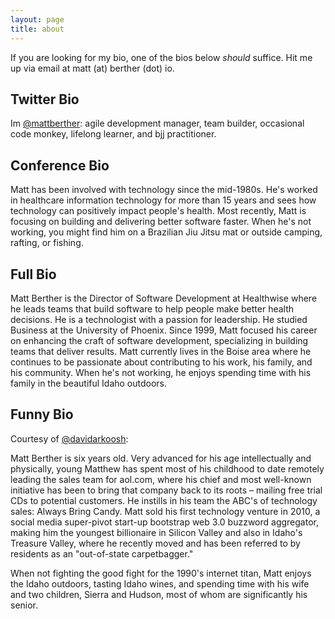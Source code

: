 ```yaml
---
layout: page
title: about
---
```


If you are looking for my bio, one of the bios below *should* suffice. Hit me up via email at matt (at) berther (dot) io.

## Twitter Bio
Im <a href='https://twitter.com/mattberther' target='_blank'>@mattberther</a>: agile development manager, team builder, occasional code monkey, lifelong learner, and bjj practitioner.

## Conference Bio
Matt has been involved with technology since the mid-1980s. He's worked in  healthcare information technology for more than 15 years and sees how technology can positively impact people's health. Most recently, Matt is focusing on building and delivering better software faster. When he's not working, you might find him on a Brazilian Jiu Jitsu mat or outside camping, rafting, or fishing.

## Full Bio
Matt Berther is the Director of Software Development at Healthwise where he leads teams that build software to help people make better health decisions. He is a technologist with a passion for leadership. He studied Business at the University of Phoenix. Since 1999, Matt focused his career on enhancing the craft of software development, specializing in building teams that deliver results. Matt currently lives in the Boise area where he continues to be passionate about contributing to his work, his family, and his community. When he's not working, he enjoys spending time with his family in the beautiful Idaho outdoors.

## Funny Bio

Courtesy of <a href='https://twitter.com/davidarkoosh' target='_blank'>@davidarkoosh</a>:

Matt Berther is six years old. Very advanced for his age intellectually and physically, young Matthew has spent most of his childhood to date remotely leading the sales team for aol.com, where his chief and most well-known initiative has been to bring that company back to its roots – mailing free trial CDs to potential customers. He instills in his team the ABC's of technology sales: Always Bring Candy. Matt sold his first technology venture in 2010, a social media super-pivot start-up bootstrap web 3.0 buzzword aggregator, making him the youngest billionaire in Silicon Valley and also in Idaho's Treasure Valley, where he recently moved and has been referred to by residents as an "out-of-state carpetbagger."

When not fighting the good fight for the 1990's internet titan, Matt enjoys the Idaho outdoors, tasting Idaho wines, and spending time with his wife and two children, Sierra and Hudson, most of whom are significantly his senior.

